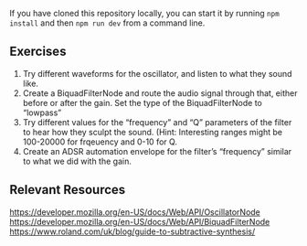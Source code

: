 If you have cloned this repository locally, you can start it by running `npm install` and then `npm run dev` from a command line.

## Exercises

1. Try different waveforms for the oscillator, and listen to what they sound like.
2. Create a BiquadFilterNode and route the audio signal through that, either before or after the gain. Set the type of the BiquadFilterNode to “lowpass”
3. Try different values for the “frequency” and “Q” parameters of the filter to hear how they sculpt the sound. (Hint: Interesting ranges might be 100-20000 for frqeuency and 0-10 for Q.
4. Create an ADSR automation envelope for the filter’s “frequency” similar to what we did with the gain.

## Relevant Resources

https://developer.mozilla.org/en-US/docs/Web/API/OscillatorNode
https://developer.mozilla.org/en-US/docs/Web/API/BiquadFilterNode
https://www.roland.com/uk/blog/guide-to-subtractive-synthesis/
